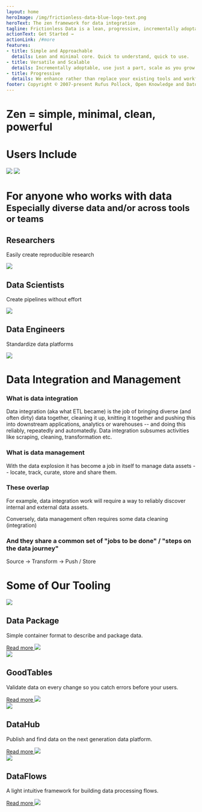 ```yaml
---
layout: home
heroImage: /img/frictionless-data-blue-logo-text.png
heroText: The zen framework for data integration
tagline: Frictionless Data is a lean, progressive, incrementally adoptable open-source data framework that brings simplicity and grace to the data experience whether you're wrangling a CSV or engineering complex pipelines with terabytes. Its core is a set of ultra-simple patterns for describing data that make it much easier to a) move data between tools and people b) assemble pipelines, validate data and carry out many other aspects of data integration c) create new tools for doing the above.
actionText: Get Started →
actionLink: /#more
features:
- title: Simple and Approachable
  details: Lean and minimal core. Quick to understand, quick to use.
- title: Versatile and Scalable
  details: Incrementally adoptable, use just a part, scale as you grow.
- title: Progressive
  details: We enhance rather than replace your existing tools and workflows.
footer: Copyright © 2007-present Rufus Pollock, Open Knowledge and Datopian
---
```


# Zen = simple, minimal, clean, powerful

<h1 class="text-center">Users Include</h1>
<img class="w-64" src="https://numfocus.org/wp-content/uploads/2016/07/pandas-logo-300.png" />
<img class="w-32" src="https://upload.wikimedia.org/wikipedia/commons/7/7c/Kaggle_logo.png" />


<h1 class="text-center" id="more">For anyone who works with data<br/><small>Especially diverse data and/or across tools or teams</small></h1>

<div class="features">
  <div class="feature">
    <h2>Researchers</h2>
    <p>Easily create reproducible research</p>
    <img src="/img/home/for-researchers.svg" />
  </div>
  <div class="feature">
    <h2>Data Scientists</h2>
    <p>Create pipelines without effort</p>
    <img src="/img/home/for-data-scientists.svg" />
  </div>
  <div class="feature">
    <h2>Data Engineers</h2>
    <p>Standardize data platforms</p>
    <img src="/img/home/for-data-engineers.svg" />
  </div>
</div>

<h1 class="text-center">Data Integration and Management</h1>

### What is data integration

Data integration (aka what ETL became) is the job of bringing diverse (and often dirty) data together, cleaning it up, knitting it together and pushing this into downstream applications, analytics or warehouses -- and doing this reliably, repeatedly and automatedly. Data integration subsumes activities like scraping, cleaning, transformation etc.

### What is data management

With the data explosion it has become a job in itself to manage data assets -- locate, track, curate, store and share them.

### These overlap

For example, data integration work will require a way to reliably discover internal and external data assets.

Conversely, data management often requires some data cleaning (integration)

### And they share a common set of "jobs to be done" / "steps on the data journey"

Source -> Transform -> Push / Store

<JobsDiagram class="px-48 pt-12"></JobsDiagram>

<h1 class="text-center">Some of Our Tooling</h1>

<div class="container flex flex-row py-12">
  <div class="w-1/4 text-center mx-auto">
    <img class="w-24 mx-auto" src="/img/home/data-package-icon-2.svg"></img>
    <h2 class="text-xl pt-4 font-medium">Data Package</h2>
    <p class="text-lg font-light pt-4">Simple container format to describe and package data.</p>
    <a href="https://github.com/frictionlessdata/datapackage-py" class="links-github">Read more <img src="https://image.flaticon.com/icons/png/512/724/724827.png" class="w-4 h-4 inline"/></a>
  </div>
    <div class="w-1/4 mx-auto text-center pl-8">
    <img class="w-24 mx-auto" src="/img/home/goodtables-icon.svg"></img>
    <h2 class="text-xl pt-4 font-medium">GoodTables</h2>
    <p class="text-lg font-light pt-4">Validate data on every change so you catch errors before your users.</p>
    <a href="https://github.com/frictionlessdata/goodtables-py" class="links-github">Read more <img src="https://image.flaticon.com/icons/png/512/724/724827.png" class="w-4 h-4 inline"/></a>
  </div>
    <div class="w-1/4 mx-auto text-center pl-8">
    <img class="w-24 mx-auto" src="/img/home/datahub-icon.svg"></img>
    <h2 class="text-xl pt-4 font-medium">DataHub</h2>
    <p class="text-lg font-light pt-4">Publish and find data on the next generation data platform.</p>
    <a href="https://datahub.io/" class="links-github">Read more <img src="https://image.flaticon.com/icons/png/512/724/724827.png" class="w-4 h-4 inline"/></a>
  </div>
    <div class="w-1/4 mx-auto text-center pl-8">
    <img class="w-24 mx-auto" src="/img/home/dataflows-icon.svg"></img>
    <h2 class="text-xl pt-4 font-medium">DataFlows</h2>
    <p class="text-lg font-light pt-4">A light intuitive framework for building data processing flows.</p>
    <a href="https://github.com/datahq/dataflows" class="links-github">Read more <img src="https://image.flaticon.com/icons/png/512/724/724827.png" class="w-4 h-4 inline"/></a>
  </div>
</div>

<script>
import JobsDiagram from "@theme/components/JobsDiagram.vue";

export default {
  components: { JobsDiagram }
};
</script>

